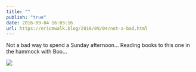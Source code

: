 ```yaml
---
title: ""
publish: "true"
date: 2016-09-04 16:03:16
url: https://ericmwalk.blog/2016/09/04/not-a-bad.html
---
```


Not a bad way to spend a Sunday afternoon... Reading books to this one in the hammock with Boo...

![](https://ericmwalk.blog/uploads/2022/00d40bc2e3.jpg)